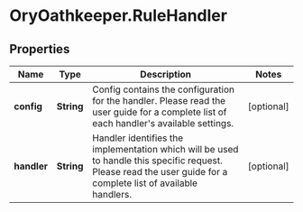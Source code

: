 # OryOathkeeper.RuleHandler

## Properties
Name | Type | Description | Notes
------------ | ------------- | ------------- | -------------
**config** | **String** | Config contains the configuration for the handler. Please read the user guide for a complete list of each handler&#39;s available settings. | [optional] 
**handler** | **String** | Handler identifies the implementation which will be used to handle this specific request. Please read the user guide for a complete list of available handlers. | [optional] 


